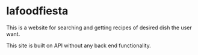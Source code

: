 # lafoodfiesta
This is a website for searching and getting recipes of desired dish the user want.

This site is built on API without any back end functionality.
